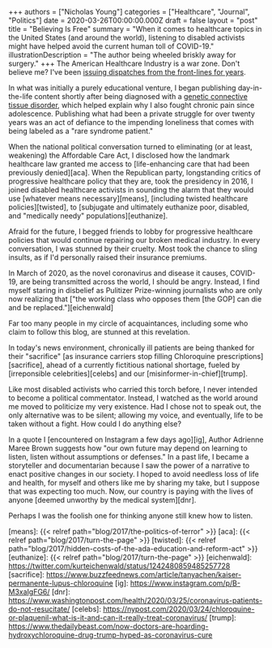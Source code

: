 +++
authors = ["Nicholas Young"]
categories = ["Healthcare", "Journal", "Politics"]
date = 2020-03-26T00:00:00.000Z
draft = false
layout = "post"
title = "Believing Is Free"
summary = "When it comes to healthcare topics in the United States (and around the world), listening to disabled activists might have helped avoid the current human toll of COVID-19."
illustrationDescription = "The author being wheeled briskly away for surgery."
+++
The American Healthcare Industry is a war zone. Don't believe me? I've been [issuing dispatches from the front-lines for years][healthcare].

In what was initially a purely educational venture, I began publishing day-in-the-life content shortly after being diagnosed with a [genetic connective tissue disorder][eds], which helped explain why I also fought chronic pain since adolescence. Publishing what had been a private struggle for over twenty years was an act of defiance to the impending loneliness that comes with being labeled as a "rare syndrome patient."

When the national political conversation turned to eliminating (or at least, weakening) the Affordable Care Act, I disclosed how the landmark healthcare law granted me access to [life-enhancing care that had been previously denied][aca]. When the Republican party, longstanding critics of progressive healthcare policy that they are, took the presidency in 2016, I joined disabled healthcare activists in sounding the alarm that they would use [whatever means necessary][means], [including twisted healthcare policies][twisted], to [subjugate and ultimately euthanize poor, disabled, and "medically needy" populations][euthanize].

Afraid for the future, I begged friends to lobby for progressive healthcare policies that would continue repairing our broken medical industry. In every conversation, I was stunned by their cruelty. Most took the chance to sling insults, as if I'd personally raised their insurance premiums.

In March of 2020, as the novel coronavirus and disease it causes, COVID-19, are being transmitted across the world, I should be angry. Instead, I find myself staring in disbelief as Pulitizer Prize-winning journalists who are only now realizing that ["the working class who opposes them [the GOP] can die and be replaced."][eichenwald]

Far too many people in my circle of acquaintances, including some who claim to follow this blog, are stunned at this revelation.

In today's news environment, chronically ill patients are being thanked for their "sacrifice" [as insurance carriers stop filling Chloroquine prescriptions][sacrifice], ahead of a currently fictitious national shortage, fueled by [irreponsible celebrities][celebs] and our [misinformer-in-chief][trump].

Like most disabled activists who carried this torch before, I never intended to become a political commentator. Instead, I watched as the world around me moved to politicize my very existence. Had I chose not to speak out, the only alternative was to be silent; allowing my voice, and eventually, life to be taken without a fight. How could I do anything else?

In a quote I [encountered on Instagram a few days ago][ig], Author Adrienne Maree Brown suggests how "our own future may depend on learning to listen, listen without assumptions or defenses." In a past life, I became a storyteller and documentarian because I saw the power of a narrative to enact positive changes in our society. I hoped to avoid needless loss of life and health, for myself and others like me by sharing my take, but I suppose that was expecting too much. Now, our country is paying with the lives of anyone [deemed unworthy by the medical system][dnr].

Perhaps I was the foolish one for thinking anyone still knew how to listen.

[healthcare]: /blog/category/healthcare/
[eds]: /blog/category/ehlers-danlos-syndrome/
[means]: {{< relref path="blog/2017/the-politics-of-terror" >}}
[aca]: {{< relref path="blog/2017/turn-the-page" >}}
[twisted]: {{< relref path="blog/2017/hidden-costs-of-the-ada-education-and-reform-act" >}}
[euthanize]: {{< relref path="blog/2017/turn-the-page" >}}
[eichenwald]: https://twitter.com/kurteichenwald/status/1242480859485257728
[sacrifice]: https://www.buzzfeednews.com/article/tanyachen/kaiser-permanente-lupus-chloroquine
[ig]: https://www.instagram.com/p/B-M3xaIgFG6/
[dnr]: https://www.washingtonpost.com/health/2020/03/25/coronavirus-patients-do-not-resucitate/
[celebs]: https://nypost.com/2020/03/24/chloroquine-or-plaquenil-what-is-it-and-can-it-really-treat-coronavirus/
[trump]: https://www.thedailybeast.com/now-doctors-are-hoarding-hydroxychloroquine-drug-trump-hyped-as-coronavirus-cure
